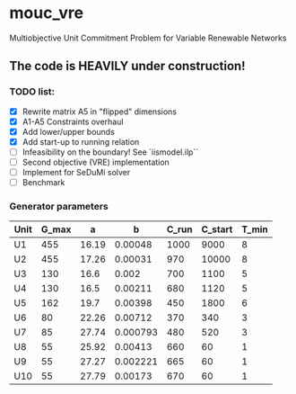 # mouc_vre
Multiobjective Unit Commitment Problem for Variable Renewable Networks

## The code is HEAVILY under construction!

### TODO list:
- [x] Rewrite matrix A5 in "flipped" dimensions
- [x] A1-A5 Constraints overhaul
- [x] Add lower/upper bounds
- [x] Add start-up to running relation
- [ ] Infeasibility on the boundary! See `iismodel.ilp``
- [ ] Second objective (VRE) implementation
- [ ] Implement for SeDuMi solver
- [ ] Benchmark

### Generator parameters
| Unit | G_max | a   | b      | C_run  | C_start  | T_min |
| ---  | --- | ---   | ---      | ---  | ---  | --- |
| U1   | 455 | 16.19 | 0.00048  | 1000 | 9000 |  8  |
| U2   | 455 | 17.26 | 0.00031  | 970  |10000 |  8  |
| U3   | 130 | 16.6  | 0.002    | 700  |1100  |  5  |
| U4   | 130 | 16.5  | 0.00211  | 680  |1120  |  5  |
| U5   | 162 | 19.7  | 0.00398  | 450  |1800  |  6  |
| U6   | 80  | 22.26 | 0.00712  | 370  |340   |  3  |
| U7   | 85  | 27.74 | 0.000793 | 480  |520   |  3  |
| U8   | 55  | 25.92 | 0.00413  | 660  |60    |  1  |
| U9   | 55  | 27.27 | 0.002221 | 665  |60    |  1  |
| U10  | 55  | 27.79 | 0.00173  | 670  |60    |  1  |